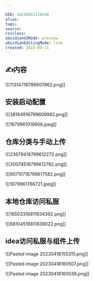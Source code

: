 ```yaml
---

UID: 20230411110540 
alias: 
tags: 
source: 
cssclass: 
obsidianUIMode: preview
obsidianEditingMode: live
created: 2023-04-11
---
```


## ✍内容



![[11314716799607862.png]]

## 安装启动配置
![[38164916799609982.png]]

![[1679961019906.jpeg]]

## 仓库分类与手动上传

![[23679416799612272.png]]

![[30074516799612782.png]]

![[90710716799617582.png]]

![[1679961766721.jpeg]]

## 本地仓库访问私服

![[16503316811834392.png]]

![[68104516811839022.png]]


## idea访问私服与组件上传

![[Pasted image 20230418155315.png]]

![[Pasted image 20230418160507.png]]

![[Pasted image 20230418160538.png]]